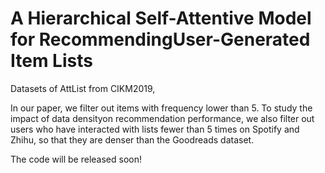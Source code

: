 # A Hierarchical Self-Attentive Model for RecommendingUser-Generated Item Lists

Datasets of AttList from CIKM2019,

In our paper, we filter out items with frequency lower than 5. 
To study the impact of data densityon recommendation performance, we also filter out users who have interacted with lists 
fewer than 5 times on Spotify and Zhihu, so that they are denser than the Goodreads dataset.

The code will be released soon!
